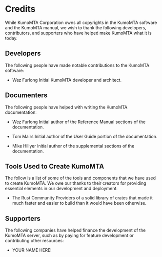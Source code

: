 # Credits

While KumoMTA Corporation owns all copyrights in the KumoMTA software and the KumoMTA manual, we wish to thank the following developers, contributors, and supporters who have helped make KumoMTA what it is today.

## Developers

The following people have made notable contributions to the KumoMTA software:

* Wez Furlong
    Initial KumoMTA developer and architect.

## Documenters

The following people have helped with writing the KumoMTA documentation:

* Wez Furlong
    Initial author of the Reference Manual sections of the documentation.

* Tom Mairs
    Initial author of the User Guide portion of the documentation.

* Mike Hillyer
    Initial author of the supplemental sections of the documentation.

## Tools Used to Create KumoMTA

The follow is a list of some of the tools and components that we have used to create KumoMTA. We owe our thanks to their creators for providing essential elements in our development and deployment:

* The Rust Community
    Providers of a solid library of crates that made it much faster and easier to build than it would have been otherwise.

## Supporters

The following companies have helped finance the development of the KumoMTA server, such as by paying for feature development or contributing other resources:

* YOUR NAME HERE!
